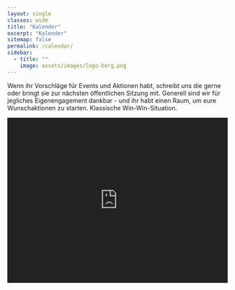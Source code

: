 ```yaml
---
layout: single
classes: wide
title: "Kalender"
excerpt: "Kalender"
sitemap: false
permalink: /calendar/
sidebar:
  - title: ""
    image: assets/images/logo-berg.png
---
```


Wenn ihr Vorschläge für Events und Aktionen habt, schreibt uns die gerne oder bringt sie zur nächsten öffentlichen Sitzung mit.
Generell sind wir für jegliches Eigenengagement dankbar - und ihr habt einen Raum, um eure Wunschaktionen zu starten.
Klassische Win-Win-Situation.

<style>
  .dark-mode-calendar {
    filter: invert(1) hue-rotate(180deg);
  }
  .dark-mode-calendar iframe {
    background: transparent !important;
  }
</style>


<div class="dark-mode-calendar">
  <iframe
    src="https://calendar.google.com/calendar/embed?src=21c9f19eb9e4737e6b6b4e4add77c62f7869b6a5cbdb0ace7e6df8a2f355ca31%40group.calendar.google.com&ctz=UTC" 
    style="border: 0"
    width="800"
    height="600"
    frameborder="0"
    scrolling="no">
  </iframe>
</div>

<style>
.dark-mode-calendar {
  position: relative;
  padding-bottom: 75%; /* Aspect ratio (e.g., 4:3) */
  height: 0;
  overflow: hidden;
}
.dark-mode-calendar iframe {
  position: absolute;
  top: 0;
  left: 0;
  width: 100%;
  height: 100%;
  border: 0;
}
</style>